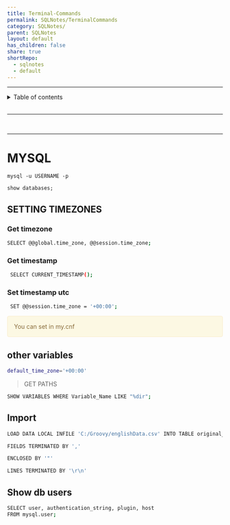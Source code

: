 ```yaml
---
title: Terminal-Commands
permalink: SQLNotes/TerminalCommands
category: SQLNotes/
parent: SQLNotes
layout: default
has_children: false
share: true
shortRepo:
  - sqlnotes
  - default
---
```


---

<details  markdown="block">  
  <summary>  
    Table of contents  
  </summary>  
  {: .text-delta }  
1. TOC  
{:toc}  
</details>

<br/>

---

<br/>

---

# MYSQL

```shell
mysql -u USERNAME -p
```

```shell
show databases;
```

## SETTING TIMEZONES

### Get timezone

```bash
SELECT @@global.time_zone, @@session.time_zone;
```

### Get timestamp

```bash
 SELECT CURRENT_TIMESTAMP();
```

### Set timestamp utc

```bash
 SET @@session.time_zone = '+00:00';
```

<div style="padding: 15px; border: 1px solid transparent; border-color: transparent; margin-bottom: 20px; border-radius: 4px; color: #8a6d3b;; background-color: #fcf8e3; border-color: #faebcc;">            
    You can set in my.cnf       
</div>

## other variables

```bash
default_time_zone='+00:00'
```

> GET PATHS

```bash
SHOW VARIABLES WHERE Variable_Name LIKE "%dir";
```

## Import

```bash
LOAD DATA LOCAL INFILE 'C:/Groovy/englishData.csv' INTO TABLE original_data

FIELDS TERMINATED BY ','

ENCLOSED BY '"'

LINES TERMINATED BY '\r\n'
```

## Show db users

```bash
SELECT user, authentication_string, plugin, host
FROM mysql.user;
```
